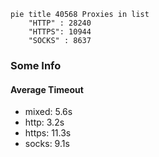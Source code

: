 
```mermaid
pie title 40568 Proxies in list
    "HTTP" : 28240
    "HTTPS": 10944
    "SOCKS" : 8637
```

### Some Info
#### Average Timeout

- mixed: 5.6s
- http: 3.2s
- https: 11.3s
- socks: 9.1s